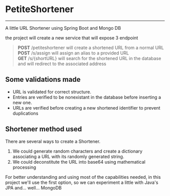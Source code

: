 # PetiteShortener
---
A little URL Shortener using Spring Boot and Mongo DB

the project will create a new service that will expose 3 endpoint
> __POST__ /petiteshortener will create a shortened URL from a normal URL  
> __POST__ /s/assign will assign an alias to a provided URL  
> __GET__ /s/{shortURL} will search for the shortened URL in the database and will redirect to the associated address  

## Some validations made
- URL is validated for correct structure.
- Entries are verified to be nonexistant in the database before inserting a new one.
- URLs are verified before creating a new shortened identifier to prevent duplications

## Shortener method used
There are several ways to create a Shortener. 
1. We could generate random characters and create a dictionary associating a URL with its randomly generated string.
2. We could deconstitute the URL into base64 using mathematical processing

For better understanding and using most of the capabilities needed, in this project we'll use the first option, so we can experiment a little with Java's JPA and... well... MongoDB
